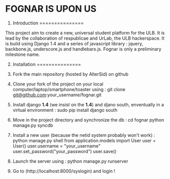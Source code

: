 # FOGNAR IS UPON US

1. Introduction
===============

This project aim to create a new, universal student platform for the ULB. It is lead by the collaboration of respublicae and UrLab, the ULB hackerspace.
It is build using Django 1.4 and a series of javascript library : jquery, backbone.js, underscore.js and handlebars.js. Fognar is only a preliminary milestone name.

2. Installation
===============

1. Fork the main repository (hosted by AlterSid) on github
2. Clone your fork of the project on your local computer/laptop/smartphone/toaster using :
    git clone git@github.com:your_username/fognar.git
3. Install django **1.4** (we _insist_ on the **1.4**) and djano south, enventually in a virtual environment :
    sudo pip install django south
4. Move in the project directory and synchronize the db :
    cd fognar
    python manage.py syncdb
5. Install a new user (because the netid system probably won't work) :
    python manage.py shell
    from application.models import User
    user = User()
    user.username = "your_username"
    user.set_password("your_password")
    user.save()
6. Launch the server using :
    python manage.py runserver
7. Go to (http://localhost:8000/syslogin) and login !



